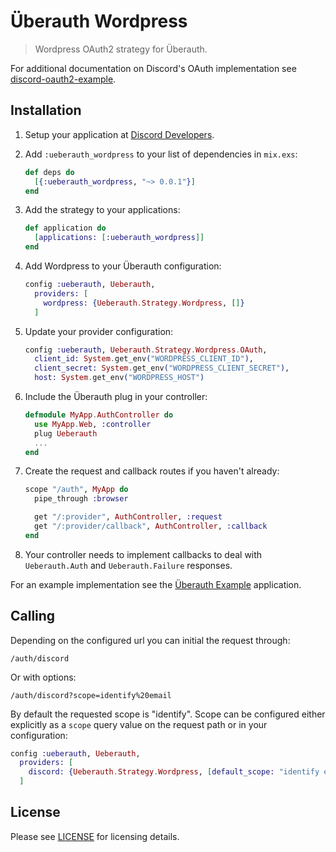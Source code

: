 # Überauth Wordpress

> Wordpress OAuth2 strategy for Überauth.

For additional documentation on Discord's OAuth implementation see [discord-oauth2-example](https://github.com/hammerandchisel/discord-oauth2-example).

## Installation

1. Setup your application at [Discord Developers](https://discordapp.com/developers/applications/me).

1. Add `:ueberauth_wordpress` to your list of dependencies in `mix.exs`:

    ```elixir
    def deps do
      [{:ueberauth_wordpress, "~> 0.0.1"}]
    end
    ```

1. Add the strategy to your applications:

    ```elixir
    def application do
      [applications: [:ueberauth_wordpress]]
    end
    ```

1. Add Wordpress to your Überauth configuration:

    ```elixir
    config :ueberauth, Ueberauth,
      providers: [
        wordpress: {Ueberauth.Strategy.Wordpress, []}
      ]
    ```

1.  Update your provider configuration:

    ```elixir
    config :ueberauth, Ueberauth.Strategy.Wordpress.OAuth,
      client_id: System.get_env("WORDPRESS_CLIENT_ID"),
      client_secret: System.get_env("WORDPRESS_CLIENT_SECRET"),
      host: System.get_env("WORDPRESS_HOST")
    ```

1.  Include the Überauth plug in your controller:

    ```elixir
    defmodule MyApp.AuthController do
      use MyApp.Web, :controller
      plug Ueberauth
      ...
    end
    ```

1.  Create the request and callback routes if you haven't already:

    ```elixir
    scope "/auth", MyApp do
      pipe_through :browser

      get "/:provider", AuthController, :request
      get "/:provider/callback", AuthController, :callback
    end
    ```

1. Your controller needs to implement callbacks to deal with `Ueberauth.Auth` and `Ueberauth.Failure` responses.

For an example implementation see the [Überauth Example](https://github.com/ueberauth/ueberauth_example) application.

## Calling

Depending on the configured url you can initial the request through:

    /auth/discord

Or with options:

    /auth/discord?scope=identify%20email

By default the requested scope is "identify". Scope can be configured either explicitly as a `scope` query value on the request path or in your configuration:

```elixir
config :ueberauth, Ueberauth,
  providers: [
    discord: {Ueberauth.Strategy.Wordpress, [default_scope: "identify email connections guilds"]}
  ]
```

## License

Please see [LICENSE](https://github.com/schwarz/ueberauth_wordpress/blob/master/LICENSE) for licensing details.
